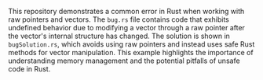 This repository demonstrates a common error in Rust when working with raw pointers and vectors.  The `bug.rs` file contains code that exhibits undefined behavior due to modifying a vector through a raw pointer after the vector's internal structure has changed. The solution is shown in `bugSolution.rs`, which avoids using raw pointers and instead uses safe Rust methods for vector manipulation.  This example highlights the importance of understanding memory management and the potential pitfalls of unsafe code in Rust.